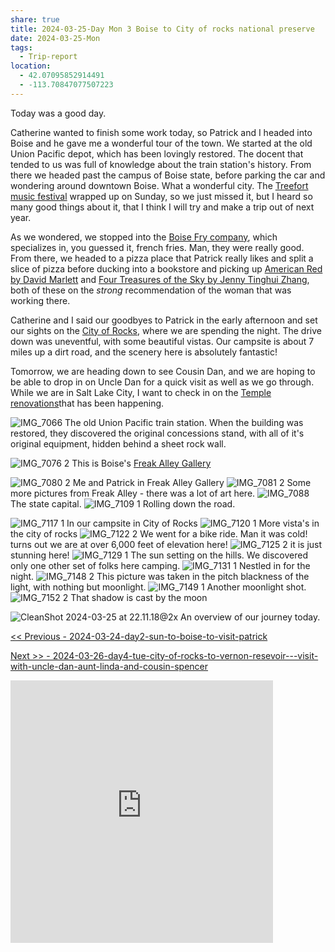 ```yaml
---
share: true
title: 2024-03-25-Day Mon 3 Boise to City of rocks national preserve
date: 2024-03-25-Mon
tags:
  - Trip-report
location:
  - 42.07095852914491
  - -113.70847077507223
---
```


Today was a good day.   

Catherine wanted to finish some work today, so Patrick and I headed into Boise and he gave me a wonderful tour of the town.  We started at the old Union Pacific depot, which has been lovingly restored.  The docent that tended to us was full of knowledge about the train station's history.   From there we headed past the campus of Boise state, before parking the car and wondering around downtown Boise.  What a wonderful city.  The [Treefort music festival](https://treefortmusicfest.com/) wrapped up on Sunday, so we just missed it, but I heard so many good things about it, that I think I will try and make a trip out of next year.  

As we wondered, we stopped into the [Boise Fry company](https://www.boisefrycompany.com/), which specializes in, you guessed it, french fries.   Man, they were really good.  From there, we headed to a pizza place that Patrick really likes and split a slice of pizza before ducking into a bookstore and picking up [American Red by David Marlett](https://www.amazon.com/American-Red-David-Marlett-ebook/dp/B096HNXLBF) and [Four Treasures of the Sky by Jenny Tinghui Zhang](https://www.goodreads.com/book/show/55987334-four-treasures-of-the-sky), both of these on the _strong_ recommendation of the woman that was working there.   

Catherine and I said our goodbyes to Patrick in the early afternoon and set our sights on the [City of Rocks](https://www.nps.gov/ciro/index.htm), where we are spending the night.  The drive down was uneventful, with some beautiful vistas.    Our campsite is about 7 miles up a dirt road, and the scenery here is absolutely fantastic!

Tomorrow, we are heading down to see Cousin Dan, and we are hoping to be able to drop in on Uncle Dan for a quick visit as well as we go through.  While we are in Salt Lake City, I want to check in on the [Temple renovations](https://www.thechurchnews.com/temples/2023/9/28/23894284/temple-square-renovation-update-video-photos-latest-work-october-2023/)that has been happening.





![IMG_7066](../../attachments/IMG_7066.jpeg)
The old Union Pacific train station.  When the building was restored, they discovered the original concessions stand, with all of it's original equipment, hidden behind a sheet rock wall.


![IMG_7076 2](../../attachments/IMG_7076%202.jpeg)
This is Boise's [Freak Alley Gallery](https://www.freakalleyboise.com/)  


![IMG_7080 2](../../attachments/IMG_7080%202.jpeg)
Me and Patrick in Freak Alley Gallery
![IMG_7081 2](../../attachments/IMG_7081%202.jpeg)
Some more pictures from Freak Alley - there was a lot of art here.
![IMG_7088](../../attachments/IMG_7088.jpeg)
The state capital.
![IMG_7109 1](../../attachments/IMG_7109%201.jpeg)
Rolling down the road.

![IMG_7117 1](../../attachments/IMG_7117%201.jpeg)
In our campsite in City of Rocks
![IMG_7120 1](../../attachments/IMG_7120%201.jpeg)
More vista's in the city of rocks
![IMG_7122 2](../../attachments/IMG_7122%202.jpeg)
We went for a bike ride.  Man it was cold!  turns out we are at over 6,000 feet of elevation here!
![IMG_7125 2](../../attachments/IMG_7125%202.jpeg)
it is just stunning here!
![IMG_7129 1](../../attachments/IMG_7129%201.jpeg)
The sun setting on the hills.  We discovered only one other set of folks here camping.
![IMG_7131 1](../../attachments/IMG_7131%201.jpeg)
Nestled in for the night.
![IMG_7148 2](../../attachments/IMG_7148%202.jpeg)
This picture was taken in the pitch blackness of the light, with nothing but moonlight.
![IMG_7149 1](../../attachments/IMG_7149%201.jpeg)
Another moonlight shot.
![IMG_7152 2](../../attachments/IMG_7152%202.jpeg)
That shadow is cast by the moon

![CleanShot 2024-03-25 at 22.11.18@2x](../../attachments/CleanShot%202024-03-25%20at%2022.11.18@2x.png)
An overview of our journey today.

[<< Previous - 2024-03-24-day2-sun-to-boise-to-visit-patrick](./2024-03-24-day2-sun-to-boise-to-visit-patrick.md)

[Next >> - 2024-03-26-day4-tue-city-of-rocks-to-vernon-resevoir---visit-with-uncle-dan-aunt-linda-and-cousin-spencer](./2024-03-26-day4-tue-city-of-rocks-to-vernon-resevoir---visit-with-uncle-dan-aunt-linda-and-cousin-spencer.md)

<iframe src="https://www.gaiagps.com/public/NYfMQTiyBD5NHaiNJQHgOPl9/?embed=True" style="border:none; overflow-y: hidden; background-color:white; min-width: 320px; max-width:420px; width:100%; height: 420px;" seamless />


